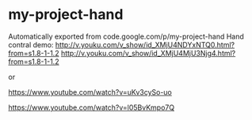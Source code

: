 # my-project-hand
Automatically exported from code.google.com/p/my-project-hand
Hand contral demo:
http://v.youku.com/v_show/id_XMjU4NDYxNTQ0.html?from=s1.8-1-1.2
http://v.youku.com/v_show/id_XMjU4MjU3Njg4.html?from=s1.8-1-1.2

or

https://www.youtube.com/watch?v=uKv3cySo-uo

https://www.youtube.com/watch?v=l05BvKmpo7Q
